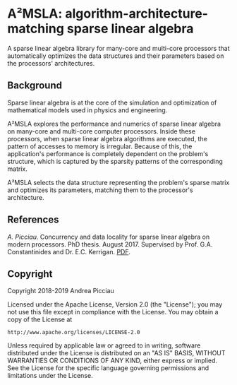 A²MSLA: algorithm-architecture-matching sparse linear algebra
=============================================================

A sparse linear algebra library for many-core and multi-core processors that
automatically optimizes the data structures and their parameters based on the
processors' architectures.

Background
----------
Sparse linear algebra is at the core of the simulation and optimization of
mathematical models used in physics and engineering.

A²MSLA explores the performance and numerics of sparse linear algebra on
many-core and multi-core computer processors. Inside these processors, when
sparse linear algebra algorithms are executed, the pattern of accesses to
memory is irregular. Because of this, the application's performance is
completely dependent on the problem's structure, which is captured by the
sparsity patterns of the corresponding matrix.

A²MSLA selects the data structure representing the problem's sparse matrix and
optimizes its parameters, matching them to the processor's architecture.

References
----------
*A. Picciau*. Concurrency and data locality for sparse linear algebra on modern
processors. PhD thesis. August 2017. Supervised by Prof. G.A.  Constantinides
and Dr. E.C. Kerrigan. 
[PDF](https://spiral.imperial.ac.uk/handle/10044/1/58884).

Copyright
---------
Copyright 2018-2019 Andrea Picciau

Licensed under the Apache License, Version 2.0 (the "License"); you may not use
this file except in compliance with the License.  You may obtain a copy of the
License at

    http://www.apache.org/licenses/LICENSE-2.0

Unless required by applicable law or agreed to in writing, software distributed
under the License is distributed on an "AS IS" BASIS, WITHOUT WARRANTIES OR
CONDITIONS OF ANY KIND, either express or implied.  See the License for the
specific language governing permissions and limitations under the License. 
